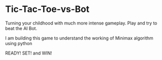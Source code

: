 # Tic-Tac-Toe-vs-Bot
Turning your childhood with much more intense gameplay.
Play and try to beat the AI Bot.

I am building this game to understand the working of Minimax algorithm using python

READY! SET! and WIN!
